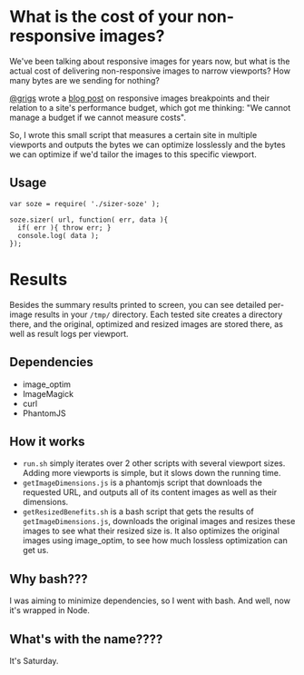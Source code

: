 # What is the cost of your non-responsive images?

We've been talking about responsive images for years now, but what is
the actual cost of delivering non-responsive images to narrow viewports?
How many bytes are we sending for nothing?

[@grigs](https://github.com/grigs) wrote a [blog post](http://blog.cloudfour.com/sensible-jumps-in-responsive-image-file-sizes) on responsive images breakpoints and their
relation to a site's performance budget, which got me thinking: "We cannot manage a budget if we cannot measure costs".

So, I wrote this small script that measures a certain site in multiple
viewports and outputs the bytes we can optimize losslessly and the bytes
we can optimize if we'd tailor the images to this specific viewport.

## Usage

```
var soze = require( './sizer-soze' );

soze.sizer( url, function( err, data ){
  if( err ){ throw err; }
  console.log( data );
});
```

# Results

Besides the summary results printed to screen, you can see detailed
per-image results in your `/tmp/` directory. Each tested site creates a
directory there, and the original, optimized and resized images are
stored there, as well as result logs per viewport.

## Dependencies

* image_optim
* ImageMagick
* curl
* PhantomJS

## How it works

* `run.sh` simply iterates over 2 other scripts with several viewport
  sizes. Adding more viewports is simple, but it slows down the
running time.
* `getImageDimensions.js` is a phantomjs script that downloads the
  requested URL, and outputs all of its content images as well as their
dimensions.
* `getResizedBenefits.sh` is a bash script that gets the results of
  `getImageDimensions.js`, downloads the original images and resizes
these images to see what their resized size is. It also optimizes the
original images using image_optim, to see how much lossless optimization
can get us.

## Why bash???

I was aiming to minimize dependencies, so I went with bash. And well, now it's wrapped in Node.

## What's with the name????

It's Saturday.
